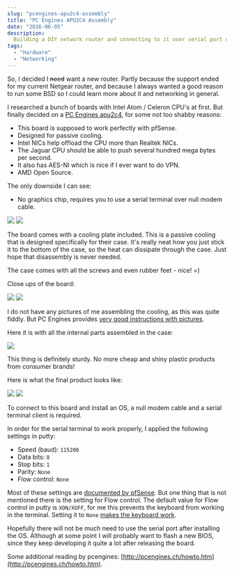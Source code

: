 ```yaml
---
slug: "pcengines-apu2c4-assembly"
title: "PC Engines APU2C4 Assembly"
date: "2016-06-05"
description:
  Building a DIY network router and connecting to it over serial port connection.
tags:
  - "Hardware"
  - "Networking"
---
```


<script>
	import Image from "$lib/Image.svelte";
</script>

So, I decided I ~~need~~ want a new router. Partly because the support ended for my current Netgear router, and because I always wanted a good reason to run some BSD so I could learn more about it and networking in general.

I researched a bunch of boards with Intel Atom / Celeron CPU's at first. But finally decided on a [PC Engines apu2c4](http://pcengines.ch/apu2c4.htm), for some not too shabby reasons:

- This board is supposed to work perfectly with pfSense.
- Designed for passive cooling.
- Intel NICs help offload the CPU more than Realtek NICs.
- The Jaguar CPU should be able to push several hundred mega bytes per second.
- It also has AES-NI which is nice if I ever want to do VPN.
- AMD <i class="fa fa-heart fa-fw"></i> Open Source.

The only downside I can see:

- No graphics chip, requires you to use a serial terminal over null modem cable.

<Image src="/pcengines-apu2c4-assembly/unpack1.jpg" />
<Image src="/pcengines-apu2c4-assembly/unpack2.jpg" />

The board comes with a cooling plate included. This is a passive cooling that is designed specifically for their case. It's really neat how you just stick it to the bottom of the case, so the heat can dissipate through the case. Just hope that disassembly is never needed.

The case comes with all the screws and even rubber feet - nice! =)

Close ups of the board:

<Image src="/pcengines-apu2c4-assembly/board-front.jpg" />
<Image src="/pcengines-apu2c4-assembly/board-back.jpg" />


I do not have any pictures of me assembling the cooling, as this was quite fiddly. But PC Engines provides [very good instructions with pictures](http://pcengines.ch/apucool.htm).

Here it is with all the internal parts assembled in the case:

<Image src="/pcengines-apu2c4-assembly/assembled.jpg" />

This thing is definitely sturdy.
No more cheap and shiny plastic products from consumer brands!

Here is what the final product looks like:

<Image src="/pcengines-apu2c4-assembly/done-front.jpg" />
<Image src="/pcengines-apu2c4-assembly/done-back.jpg" />

To connect to this board and install an OS, a null modem cable and a serial terminal client is required.

In order for the serial terminal to work properly, I applied the following settings in putty:

- Speed (baud): `115200`
- Data bits: `8`
- Stop bits: `1`
- Parity: `None`
- Flow control: `None`

<!-- {{% img-link url="putty.png" %}} -->

Most of these settings are [documented by pfSense](https://doc.pfsense.org/index.php/Connecting_to_the_Serial_Console). But one thing that is not mentioned there is the setting for Flow control. The default value for Flow control in putty is `XON/XOFF`, for me this prevents the keyboard from working in the terminal. Setting it to `None` [makes the keyboard work](https://forum.pfsense.org/index.php?topic=78744.msg507937#msg507937).

Hopefully there will not be much need to use the serial port after installing the OS. Although at some point I will probably want to flash a new BIOS, since they keep developing it quite a lot after releasing the board.

Some additional reading by pcengines: [http://pcengines.ch/howto.htm](http://pcengines.ch/howto.htm).
